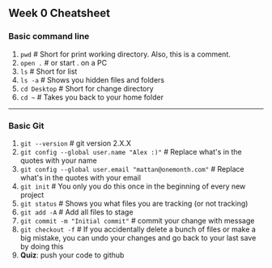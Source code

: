 ## Week 0 Cheatsheet

### Basic command line
1. `pwd` # Short for print working directory. Also, this is a comment. 
2. `open .` # or start . on a PC
3. `ls` # Short for list
4. `ls -a` # Shows you hidden files and folders
5. `cd Desktop` # Short for change directory
6. `cd ~` # Takes you back to your home folder

---

### Basic Git
1. `git --version` # git version 2.X.X
2. `git config --global user.name "Alex :)"` # Replace what's in the quotes with your name
3. `git config --global user.email "mattan@onemonth.com"` # Replace what's in the quotes with your email
4. `git init` # You only you do this once in the beginning of every new project
5. `git status` # Shows you what files you are tracking (or not tracking)
6. `git add -A` # Add all files to stage
7. `git commit -m "Initial commit"` # commit your change with message
8. `git checkout -f` # If you accidentally delete a bunch of files or make a big mistake, you can undo your changes and go back to your last save by doing this
9. **Quiz**: push your code to github


